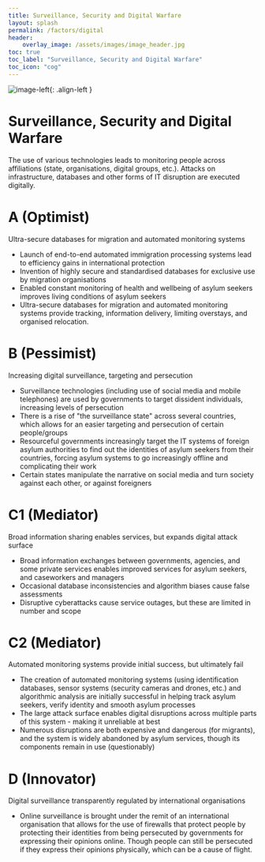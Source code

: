 ```yaml
---
title: Surveillance, Security and Digital Warfare
layout: splash
permalink: /factors/digital
header:
    overlay_image: /assets/images/image_header.jpg
toc: true
toc_label: "Surveillance, Security and Digital Warfare"
toc_icon: "cog"
---
```


![image-left](/foresightinteractive/assets/images/DigitalWarfare.jpg){: .align-left }

# Surveillance, Security and Digital Warfare
The use of various technologies leads to monitoring people across affiliations (state, organisations, digital groups, etc.). Attacks on infrastructure, databases and other forms of IT disruption are executed digitally.


# A (Optimist)
Ultra-secure databases for migration and automated monitoring systems
* Launch of end-to-end automated immigration processing systems lead to efficiency gains in international protection
* Invention of highly secure and standardised databases for exclusive use by migration organisations
* Enabled constant monitoring of health and wellbeing of asylum seekers improves living conditions of asylum seekers
* Ultra-secure databases for migration and automated monitoring systems provide tracking, information delivery, limiting overstays, and organised relocation.


# B (Pessimist)
Increasing digital surveillance, targeting and persecution
* Surveillance technologies (including use of social media and mobile telephones) are used by governments to target dissident individuals, increasing levels of persecution
* There is a rise of "the surveillance state" across several countries, which allows for an easier targeting and persecution of certain people/groups
* Resourceful governments increasingly target the IT systems of foreign asylum authorities to find out the identities of asylum seekers from their countries, forcing asylum systems to go increasingly offline and complicating their work
* Certain states manipulate the narrative on social media and turn society against each other, or against foreigners

# C1 (Mediator)
Broad information sharing enables services, but expands digital attack surface
* Broad information exchanges between governments, agencies, and some private services enables improved services for asylum seekers, and caseworkers and managers
* Occasional database inconsistencies and algorithm biases cause false assessments
* Disruptive cyberattacks cause service outages, but these are limited in number and scope


# C2 (Mediator)
Automated monitoring systems provide initial success, but ultimately fail
* The creation of automated monitoring systems (using identification databases, sensor systems (security cameras and drones, etc.) and algorithmic analysis are initially successful in helping track asylum seekers, verify identity and smooth asylum processes 
* The large attack surface enables digital disruptions across multiple parts of this system - making it unreliable at best
* Numerous disruptions are both expensive and dangerous (for migrants), and the system is widely abandoned by asylum services, though its components remain in use (questionably) 


# D (Innovator)
Digital surveillance transparently regulated by international organisations
* Online surveillance is brought under the remit of an international organisation that allows for the use of firewalls that protect people by protecting their identities from being persecuted by governments for expressing their opinions online. Though people can still be persecuted if they express their opinions physically, which can be a cause of flight.

